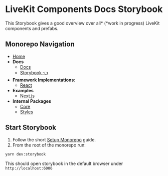 # LiveKit Components Docs **Storybook**

This Storybook gives a good overview over all* (*work in progress) LiveKit components and prefabs.

<!--NAV_START-->

## Monorepo Navigation

- [Home](../../README.md)
- **Docs**
  - [Docs](../../docs/alpha-docs/README.md)
  - [Storybook 👈](../../docs/storybook/README.md)
- **Framework Implementations**:
  - [React](../../packages/react/README.md)
- **Examples**
  - [Next.js](../../examples/nextjs/README.md)
- **Internal Packages**
  - [Core](../../packages/core/README.md)
  - [Styles](../../packages/styles/README.md)

<!--NAV_END-->

## Start Storybook

1. Follow the short [Setup Monorepo](../../README.md#setup-monorepo) guide.
2. From the root of the monorepo run:

```bash
yarn dev:storybook
```

This should open storybook in the default browser under `http://localhost:6006`
